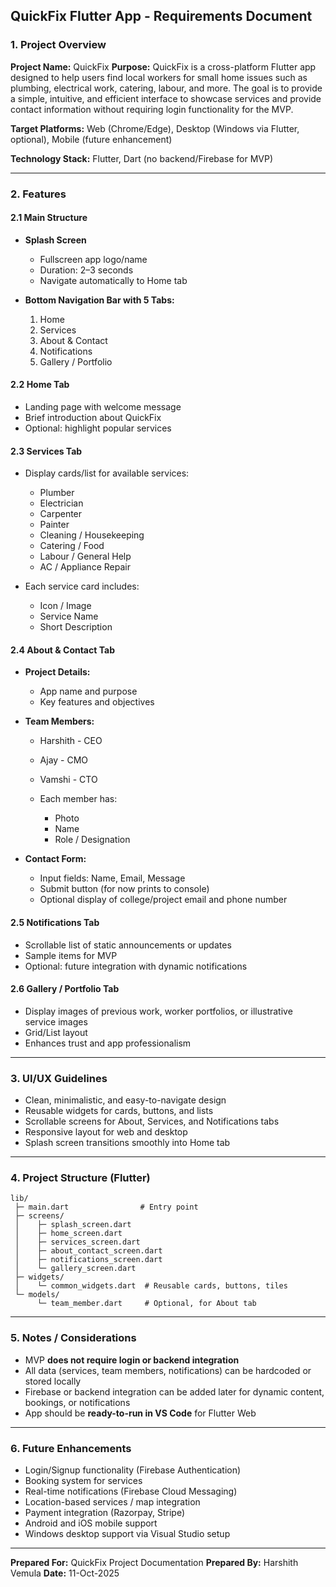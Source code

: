 ## QuickFix Flutter App - Requirements Document

### 1. Project Overview

**Project Name:** QuickFix
**Purpose:** QuickFix is a cross-platform Flutter app designed to help users find local workers for small home issues such as plumbing, electrical work, catering, labour, and more. The goal is to provide a simple, intuitive, and efficient interface to showcase services and provide contact information without requiring login functionality for the MVP.

**Target Platforms:** Web (Chrome/Edge), Desktop (Windows via Flutter, optional), Mobile (future enhancement)

**Technology Stack:** Flutter, Dart (no backend/Firebase for MVP)

---

### 2. Features

#### 2.1 Main Structure

* **Splash Screen**

  * Fullscreen app logo/name
  * Duration: 2–3 seconds
  * Navigate automatically to Home tab

* **Bottom Navigation Bar with 5 Tabs:**

  1. Home
  2. Services
  3. About & Contact
  4. Notifications
  5. Gallery / Portfolio

#### 2.2 Home Tab

* Landing page with welcome message
* Brief introduction about QuickFix
* Optional: highlight popular services

#### 2.3 Services Tab

* Display cards/list for available services:

  * Plumber
  * Electrician
  * Carpenter
  * Painter
  * Cleaning / Housekeeping
  * Catering / Food
  * Labour / General Help
  * AC / Appliance Repair
* Each service card includes:

  * Icon / Image
  * Service Name
  * Short Description

#### 2.4 About & Contact Tab

* **Project Details:**

  * App name and purpose
  * Key features and objectives
* **Team Members:**

  * Harshith - CEO
  * Ajay - CMO
  * Vamshi - CTO
  * Each member has:

    * Photo
    * Name
    * Role / Designation
* **Contact Form:**

  * Input fields: Name, Email, Message
  * Submit button (for now prints to console)
  * Optional display of college/project email and phone number

#### 2.5 Notifications Tab

* Scrollable list of static announcements or updates
* Sample items for MVP
* Optional: future integration with dynamic notifications

#### 2.6 Gallery / Portfolio Tab

* Display images of previous work, worker portfolios, or illustrative service images
* Grid/List layout
* Enhances trust and app professionalism

---

### 3. UI/UX Guidelines

* Clean, minimalistic, and easy-to-navigate design
* Reusable widgets for cards, buttons, and lists
* Scrollable screens for About, Services, and Notifications tabs
* Responsive layout for web and desktop
* Splash screen transitions smoothly into Home tab

---

### 4. Project Structure (Flutter)

```
lib/
 ├─ main.dart                # Entry point
 ├─ screens/
 │    ├─ splash_screen.dart
 │    ├─ home_screen.dart
 │    ├─ services_screen.dart
 │    ├─ about_contact_screen.dart
 │    ├─ notifications_screen.dart
 │    └─ gallery_screen.dart
 ├─ widgets/
 │    └─ common_widgets.dart  # Reusable cards, buttons, tiles
 └─ models/
      └─ team_member.dart     # Optional, for About tab
```

---

### 5. Notes / Considerations

* MVP **does not require login or backend integration**
* All data (services, team members, notifications) can be hardcoded or stored locally
* Firebase or backend integration can be added later for dynamic content, bookings, or notifications
* App should be **ready-to-run in VS Code** for Flutter Web

---

### 6. Future Enhancements

* Login/Signup functionality (Firebase Authentication)
* Booking system for services
* Real-time notifications (Firebase Cloud Messaging)
* Location-based services / map integration
* Payment integration (Razorpay, Stripe)
* Android and iOS mobile support
* Windows desktop support via Visual Studio setup

---

**Prepared For:** QuickFix Project Documentation
**Prepared By:** Harshith Vemula
**Date:** 11-Oct-2025
